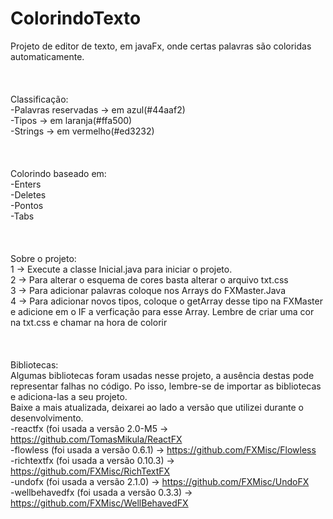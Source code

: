 # ColorindoTexto
 Projeto de editor de texto, em javaFx, onde certas palavras são coloridas automaticamente.</br>
 </br></br></br>
 Classificação:</br>
 -Palavras reservadas -> em azul(#44aaf2) </br>
-Tipos -> em laranja(#ffa500)</br>
-Strings -> em vermelho(#ed3232)</br>
</br></br></br>
Colorindo baseado em:</br>
  -Enters</br>
  -Deletes</br>
  -Pontos</br>
  -Tabs</br>
  </br></br></br>
Sobre o projeto:</br>
1 -> Execute a classe Inicial.java para iniciar o projeto. </br>
2 -> Para alterar o esquema de cores basta alterar o arquivo txt.css</br>
3 -> Para adicionar palavras coloque nos Arrays do FXMaster.Java</br>
4 -> Para adicionar novos tipos, coloque o getArray desse tipo na FXMaster e adicione em o IF a verficação para esse Array. Lembre de criar uma cor na txt.css e chamar na hora de colorir</br>
</br>
</br></br>
Bibliotecas:</br>
Algumas bibliotecas foram usadas nesse projeto, a ausência destas pode representar falhas no código. Po isso, lembre-se de importar as bibliotecas e adiciona-las a seu projeto.</br>
Baixe a mais atualizada, deixarei ao lado a versão que utilizei durante o desenvolvimento.</br>
  -reactfx (foi usada a versão 2.0-M5 -> https://github.com/TomasMikula/ReactFX</br>
  -flowless (foi usada a versão 0.6.1) -> https://github.com/FXMisc/Flowless</br>
  -richtextfx (foi usada a versão 0.10.3) -> https://github.com/FXMisc/RichTextFX</br>
  -undofx (foi usada a versão 2.1.0) -> https://github.com/FXMisc/UndoFX</br>
  -wellbehavedfx (foi usada a versão 0.3.3) -> https://github.com/FXMisc/WellBehavedFX</br>
  </br>
  

